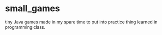 # small_games
tiny Java games made in my spare time to put into practice thing learned in programming class.
